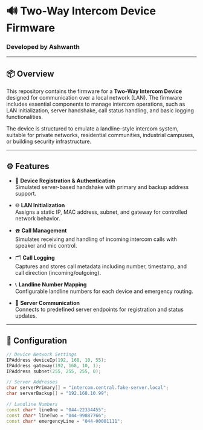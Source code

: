 # 🔊 Two-Way Intercom Device Firmware

### Developed by **Ashwanth**

---

## 📦 Overview

This repository contains the firmware for a **Two-Way Intercom Device** designed for communication over a local network (LAN). The firmware includes essential components to manage intercom operations, such as LAN initialization, server handshake, call status handling, and basic logging functionalities.

The device is structured to emulate a landline-style intercom system, suitable for private networks, residential communities, industrial campuses, or building security infrastructure.

---

## ⚙️ Features

- 🔐 **Device Registration & Authentication**  
  Simulated server-based handshake with primary and backup address support.

- 🌐 **LAN Initialization**  
  Assigns a static IP, MAC address, subnet, and gateway for controlled network behavior.

- ☎️ **Call Management**  
  Simulates receiving and handling of incoming intercom calls with speaker and mic control.

- 🗂️ **Call Logging**  
  Captures and stores call metadata including number, timestamp, and call direction (incoming/outgoing).

- 📞 **Landline Number Mapping**  
  Configurable landline numbers for each device and emergency routing.

- 📡 **Server Communication**  
  Connects to predefined server endpoints for registration and status updates.

---

## 🔧 Configuration

```cpp
// Device Network Settings
IPAddress deviceIp(192, 168, 10, 55);
IPAddress gateway(192, 168, 10, 1);
IPAddress subnet(255, 255, 255, 0);

// Server Addresses
char serverPrimary[] = "intercom.central.fake-server.local";
char serverBackup[] = "192.168.10.99";

// Landline Numbers
const char* lineOne = "044-22334455";
const char* lineTwo = "044-99887766";
const char* emergencyLine = "044-00001111";
